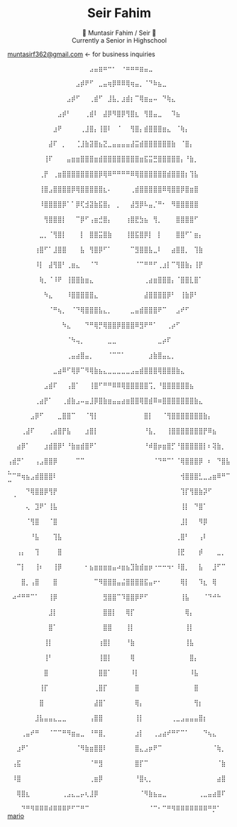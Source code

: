 <h1 style="text-align:center">
Seir Fahim
</h1>

<p style="text-align:center;">
👋 Muntasir Fahim / Seir 👋
  <br>
Currently a Senior in Highschool

muntasirf362@gmail.com <- for business inquiries

⠀⠀⠀⠀⠀⠀⠀⠀⠀⠀⠀⠀⠀⠀⠀⠀⠀⠀⣠⣤⣶⠶⠒⠂⠀⠐⠶⠶⠶⣶⣤⣀⠀⠀⠀⠀⠀⠀⠀⠀⠀⠀⠀⠀⠀⠀⠀⠀⠀⠀⠀
⠀⠀⠀⠀⠀⠀⠀⠀⠀⠀⠀⠀⠀⠀⠀⣠⡾⠟⠋⠀⣀⣤⢶⡿⠿⠿⢿⢶⣤⡀⠈⠙⠷⣦⣀⠀⠀⠀⠀⠀⠀⠀⠀⠀⠀⠀⠀⠀⠀⠀⠀
⠀⠀⠀⠀⠀⠀⠀⠀⠀⠀⠀⠀⠀⣠⡾⠋⠀⠀⢀⣾⠋⠀⣸⣧⡀⣰⣾⡆⠉⢿⣶⣤⠤⠀⠙⢷⣄⠀⠀⠀⠀⠀⠀⠀⠀⠀⠀⠀⠀⠀⠀
⠀⠀⠀⠀⠀⠀⠀⠀⠀⠀⠀⣠⡾⠃⠀⠀⠀⢀⣾⠇⠀⣼⡿⠻⣿⡿⢻⣿⣆⠀⢻⣿⣤⣀⠀⠀⠹⣦⠀⠀⠀⠀⠀⠀⠀⠀⠀⠀⠀⠀⠀
⠀⠀⠀⠀⠀⠀⠀⠀⠀⠀⣰⠟⠀⠀⠀⠀⢀⣸⣿⡄⢸⣿⠇⠀⠈⠀⠀⢻⣿⡄⣾⣿⣿⣿⣶⣄⠀⠈⢷⡄⠀⠀⠀⠀⠀⠀⠀⠀⠀⠀⠀
⠀⠀⠀⠀⠀⠀⠀⠀⠀⣼⠏⠀⡀⠀⠀⢈⣸⣷⣽⣿⣦⣝⣀⣤⣤⣤⣤⣼⣭⣾⣿⣿⣿⣿⣿⣿⣷⠀⠈⣿⡄⠀⠀⠀⠀⠀⠀⠀⠀⠀⠀
⠀⠀⠀⠀⠀⠀⠀⠀⢸⠏⠀⠀⠀⣤⣶⣶⣿⣿⣿⣶⣾⣿⣿⣿⣿⣿⣿⣿⣿⣶⣯⣭⣛⣿⣿⣿⣿⣿⡄⠘⣷⡀⠀⠀⠀⠀⠀⠀⠀⠀⠀
⠀⠀⠀⠀⠀⠀⠀⢀⡟⠀⢀⣶⣿⣿⣿⣿⣿⣿⣿⣿⡿⢿⠿⠛⠛⠛⠛⠿⢿⣿⣿⣿⣿⣿⣿⣾⣿⣿⣿⡆⢹⣧⠀⠀⠀⠀⠀⠀⠀⠀⠀
⠀⠀⠀⠀⠀⠀⠀⢸⣿⣠⣿⣿⣿⣿⡿⢿⣿⣿⣿⣿⣿⣆⠄⠀⠀⠀⠀⢀⣾⣿⣿⣿⣿⣿⠿⢿⣿⣿⡿⣿⣶⣿⠀⠀⠀⠀⠀⠀⠀⠀⠀
⠀⠀⠀⠀⠀⠀⠀⠸⣿⣿⣿⣿⡿⠁⠁⡿⢏⣺⣽⣷⣯⣿⡄⠀⡀⠀⠀⣼⣻⡿⠧⣤⡈⠛⠂⠀⠻⣿⣿⣿⣿⣿⠀⠀⠀⠀⠀⠀⠀⠀⠀
⠀⠀⠀⠀⠀⠀⠀⠀⢻⣿⣿⣿⡇⠀⠀⠉⡿⠋⢠⣶⣚⣿⡄⠀⠀⠀⢰⣿⣟⣳⣦⠀⢻⡀⠀⠀⠀⣿⣿⣿⣿⠋⠀⠀⠀⠀⠀⠀⠀⠀⠀
⠀⠀⠀⠀⠀⠀⠀⣀⡀⠈⢻⣿⡇⠀⠀⠀⡇⠀⣿⣿⣭⣿⣷⠀⠀⠀⢸⣿⣯⣿⡿⡇⠀⡇⠀⠀⠀⣿⣿⠋⠁⣶⡄⠀⠀⠀⠀⠀⠀⠀⠀
⠀⠀⠀⠀⠀⠀⢰⣿⠋⠁⣸⣿⣿⠀⠀⠀⣧⠀⢻⣿⡿⠋⠁⠀⠀⠀⠀⠉⣻⣿⣿⣧⣀⠇⠀⠀⣴⣿⣿⡀⠀⢹⣷⠀⠀⠀⠀⠀⠀⠀⠀
⠀⠀⠀⠀⠀⠀⠸⡇⠀⣼⢻⣿⠃⢀⣶⣄⠀⠀⠈⠙⠀⠀⠀⠀⠀⠀⠀⠀⠈⠉⠛⠛⠋⢀⣰⡇⠉⢻⣿⣷⡄⢸⡟⠀⠀⠀⠀⠀⠀⠀⠀
⠀⠀⠀⠀⠀⠀⠀⢷⡀⠈⠸⠟⠀⢸⣿⣿⣷⣶⣄⠀⠀⠀⠀⠀⠀⠀⠀⠀⠀⠀⢀⣴⣶⣿⣿⣿⡄⠈⣿⣿⣇⣿⠁⠀⠀⠀⠀⠀⠀⠀⠀
⠀⠀⠀⠀⠀⠀⠀⠀⠳⣄⠀⠀⠀⠸⣿⣿⣿⣿⣿⣄⠀⠀⠀⠀⠀⠀⠀⠀⠀⠀⣼⣿⣿⣿⣿⡿⠃⠀⢸⣷⡿⠃⠀⠀⠀⠀⠀⠀⠀⠀⠀
⠀⠀⠀⠀⠀⠀⠀⠀⠀⠈⠛⢦⡀⠀⠈⠙⢿⣿⣿⣿⣧⣄⡀⠀⠀⠀⠀⣀⣤⣾⣿⣿⣿⠟⠉⠀⠀⣠⠞⠋⠀⠀⠀⠀⠀⠀⠀⠀⠀⠀⠀
⠀⠀⠀⠀⠀⠀⠀⠀⠀⠀⠀⠀⠳⣄⠀⠀⠀⠙⠛⢿⡛⢿⣿⣿⡿⣿⣿⣿⠿⣻⠟⠛⠁⠀⠀⢀⡴⠋⠀⠀⠀⠀⠀⠀⠀⠀⠀⠀⠀⠀⠀
⠀⠀⠀⠀⠀⠀⠀⠀⠀⠀⠀⠀⠀⠈⠳⢤⡀⠀⠀⠀⠀⠀⣀⣀⠀⠀⠀⠀⠀⠀⠀⠀⠀⣀⡴⠏⠀⠀⠀⠀⠀⠀⠀⠀⠀⠀⠀⠀⠀⠀⠀
⠀⠀⠀⠀⠀⠀⠀⠀⠀⠀⠀⠀⠀⢀⣤⣴⣿⣤⡀⠀⠀⠀⠈⠉⠉⠁⠀⠀⠀⠀⠀⣰⣷⣿⣤⣄⡀⠀⠀⠀⠀⠀⠀⠀⠀⠀⠀⠀⠀⠀⠀
⠀⠀⠀⠀⠀⠀⠀⠀⠀⠀⣀⣴⠿⠋⢿⡿⠉⠻⢿⣷⣦⣄⣀⣀⣀⣀⣀⣠⣤⣾⣿⣿⣿⢿⣿⣿⣿⣷⣄⠀⠀⠀⠀⠀⠀⠀⠀⠀⠀⠀⠀
⠀⠀⠀⠀⠀⠀⠀⠀⣠⣾⠏⠀⠀⢠⣿⠁⠀⠀⢸⣿⠋⠛⠛⠿⠿⢿⣿⣿⣿⣿⣿⢩⡀⠘⣿⣿⣿⣿⣿⣿⣦⠀⠀⠀⠀⠀⠀⠀⠀⠀⠀
⠀⠀⠀⠀⠀⠀⢀⣴⡟⠁⠀⠀⢀⣾⣷⣠⠤⣤⣸⡿⣿⣷⣶⣤⣤⣴⣶⣿⣿⢿⣿⣾⠿⠶⣿⣿⣿⣿⣿⣿⣿⣷⣄⠀⠀⠀⠀⠀⠀⠀⠀
⠀⠀⠀⠀⠀⣠⡿⠋⠀⠀⠀⣀⣿⣿⠉⠀⠀⠈⢻⡇⠀⠀⠀⠀⠀⠀⠀⠀⠀⠀⣿⡇⠀⠀⠈⢻⣿⣿⣿⣿⣿⣿⣿⣷⡄⠀⠀⠀⠀⠀⠀
⠀⠀⠀⢀⣼⠏⠀⠀⠀⢀⣴⣿⡟⣧⠀⠀⠀⣰⣿⡇⠀⠀⠀⠀⠀⠀⠀⠀⠀⠀⠘⣧⡀⠀⠀⢸⣿⣿⣿⣿⣿⣿⣿⡟⠿⣦⠀⠀⠀⠀⠀
⠀⠀⣴⡿⠁⠀⠀⠀⣰⣾⣿⡿⠃⠘⣷⣶⣾⣿⠟⠁⠀⠀⠀⠀⠀⠀⠀⠀⠀⠀⠘⠾⣿⡶⣶⣿⡋⠘⣿⣿⣿⣿⣿⡇⠆⢽⣷⡀⠀⠀⠀
⢠⣾⡛⠁⠀⠀⢠⣠⣿⣿⡿⠀⠀⠀⠀⠉⠉⠀⠀⠀⠀⠀⠀⠀⠀⠀⠀⠀⠀⠀⠀⠀⠈⠙⠛⠉⠁⠈⢿⣿⣿⣿⡿⠀⠆⠀⠙⣿⣧⡀⠀
⠉⠉⠛⢶⣦⣠⣾⣿⣿⣿⠇⠀⠀⠀⠀⠀⠀⠀⠀⠀⠀⠀⠀⠀⠀⠀⠀⠀⠀⠀⠀⠀⠀⠀⠀⠀⠀⠀⢺⣿⣿⣿⣃⣀⣠⣶⠿⠛⠉⠉⠀
⠀⠀⠀⠀⠙⢿⣿⣿⡿⢻⡟⠀⠀⠀⠀⠀⠀⠀⠀⠀⠀⠀⠀⠀⠀⠀⠀⠀⠀⠀⠀⠀⠀⠀⠀⠀⠀⠀⢹⡏⢻⣿⣷⡽⠋⠀⠀⠀⠀⠀⠈
⠀⠀⠀⠀⢄⠀⣹⠟⠁⢸⣧⠀⠀⠀⠀⠀⠀⠀⠀⠀⠀⠀⠀⠀⠀⠀⠀⠀⠀⠀⠀⠀⠀⠀⠀⠀⠀⠀⢸⡇⠀⠙⣿⠁⠀⠀⠀⠀⠀⠀⠀
⠀⠀⠀⠀⠈⢻⣿⠀⠀⠈⣿⠀⠀⠀⠀⠀⠀⠀⠀⠀⠀⠀⠀⠀⠀⠀⠀⠀⠀⠀⠀⠀⠀⠀⠀⠀⠀⠀⣸⡇⠀⠀⠻⡿⠀⠀⠀⠀⠀⠀⠀
⠀⠀⠀⠀⠀⠘⣧⠀⠀⠀⢹⣧⠀⠀⠀⠀⠀⠀⠀⠀⠀⠀⠀⠀⠀⠀⠀⠀⠀⠀⠀⠀⠀⠀⠀⠀⠀⢀⣿⠃⠀⠀⢠⠇⠀⠀⠀⠀⠀⠀⠀
⠀⠀⢠⡄⠀⠀⢹⠀⠀⠀⠀⣿⠀⠀⠀⠀⠀⠀⠀⠀⠀⠀⠀⠀⠀⠀⠀⠀⠀⠀⠀⠀⠀⠀⠀⠀⠀⢸⣟⠀⠀⠀⡾⠀⠀⠀⣀⡀⠀⠀⠀
⠀⠀⠉⡇⠀⠀⢸⠆⠀⠀⢸⡿⠀⠀⠀⠀⠀⠂⣦⣶⣶⣶⣶⣤⠴⣶⣦⣹⣷⣾⣶⡶⠐⠒⠒⠲⠂⠸⣿⡀⠀⠀⣧⠀⠀⣸⠋⠉⠀⠀⠀
⠀⠀⠀⣿⡀⢠⣿⠀⠀⠀⣿⠀⠀⠀⠀⠀⠀⠀⠀⠉⠻⣿⣿⣿⣤⣬⣿⣿⣿⣿⣯⣤⠖⠂⠀⠀⠀⠀⢿⡇⠀⠀⠹⣆⠀⢿⠀⠀⠀⠀⠀
⠀⠴⠚⠛⠛⠉⠁⠀⠀⢸⡿⠀⠀⠀⠀⠀⠀⠀⠀⠀⠀⣻⣿⣿⠉⠹⣿⣿⡿⠟⠋⠀⠀⠀⠀⠀⠀⠀⢸⣧⠀⠀⠀⠈⠙⠚⠓⠀⠀⠀⠀
⠀⠀⠀⠀⠀⠀⠀⠀⠀⣸⡇⠀⠀⠀⠀⠀⠀⠀⠀⠀⠀⣿⣿⡇⠀⠀⢿⡏⠀⠀⠀⠀⠀⠀⠀⠀⠀⠀⠀⢿⡄⠀⠀⠀⠀⠀⠀⠀⠀⠀⠀
⠀⠀⠀⠀⠀⠀⠀⠀⠀⣿⠁⠀⠀⠀⠀⠀⠀⠀⠀⠀⠀⣿⣿⠀⠀⠀⢸⡇⠀⠀⠀⠀⠀⠀⠀⠀⠀⠀⠀⢸⡇⠀⠀⠀⠀⠀⠀⠀⠀⠀⠀
⠀⠀⠀⠀⠀⠀⠀⠀⢸⡇⠀⠀⠀⠀⠀⠀⠀⠀⠀⠀⢰⣿⡇⠀⠀⠀⠘⣷⠀⠀⠀⠀⠀⠀⠀⠀⠀⠀⠀⢸⣧⠀⠀⠀⠀⠀⠀⠀⠀⠀⠀
⠀⠀⠀⠀⠀⠀⠀⠀⢸⠃⠀⠀⠀⠀⠀⠀⠀⠀⠀⠀⢸⣿⡇⠀⠀⠀⠀⢿⠀⠀⠀⠀⠀⠀⠀⠀⠀⠀⠀⠀⣿⡄⠀⠀⠀⠀⠀⠀⠀⠀⠀
⠀⠀⠀⠀⠀⠀⠀⠀⣿⠀⠀⠀⠀⠀⠀⠀⠀⠀⠀⠀⣿⣿⠁⠀⠀⠀⠀⠸⡇⠀⠀⠀⠀⠀⠀⠀⠀⠀⠀⠀⠸⣧⠀⠀⠀⠀⠀⠀⠀⠀⠀
⠀⠀⠀⠀⠀⠀⠀⢸⡏⠀⠀⠀⠀⠀⠀⠀⠀⠀⠀⢀⣿⡏⠀⠀⠀⠀⠀⠀⣿⠀⠀⠀⠀⠀⠀⠀⠀⠀⠀⠀⠀⣿⠀⠀⠀⠀⠀⠀⠀⠀⠀
⠀⠀⠀⠀⠀⠀⠀⣿⠀⠀⠀⠀⠀⠀⠀⠀⠀⠀⠀⣼⣿⠁⠀⠀⠀⠀⠀⠀⢿⡄⠀⠀⠀⠀⠀⠀⠀⠀⠀⠀⠀⢻⡆⠀⠀⠀⠀⠀⠀⠀⠀
⠀⠀⠀⠀⠀⠀⣸⣧⣤⣤⣄⣀⣀⠀⠀⠀⠀⠀⢠⣿⣿⠀⠀⠀⠀⠀⠀⠀⢸⡇⠀⠀⠀⠀⠀⠀⢀⣀⣠⣤⣤⣤⣿⡆⠀⠀⠀⠀⠀⠀⠀
⠀⠀⠀⢀⣤⠞⠛⠀⠀⠈⠉⠉⠛⠻⣶⣤⣀⠀⠘⠛⣿⡀⠀⠀⠀⠀⠀⠀⣰⡇⠀⠀⢀⣠⣴⠞⠛⠋⠉⠁⠀⠀⠀⠙⢦⣄⠀⠀⠀⠀⠀
⠀⠀⣰⠟⠁⠀⠀⠀⠀⠀⠀⠀⠀⠀⠀⠈⠻⣷⣶⣿⣿⠇⠀⠀⠀⠀⠀⠀⣿⣄⣠⡶⠟⠉⠀⠀⠀⠀⠀⠀⠀⠀⠀⠀⠀⠈⢷⡀⠀⠀⠀
⠀⢠⣯⠀⠀⠀⠀⠀⠀⠀⠀⠀⠀⠀⠀⠀⠀⠀⠈⠛⣻⠀⠀⠀⠀⠀⠀⠀⣿⡏⠉⠀⠀⠀⠀⠀⠀⠀⠀⠀⠀⠀⠀⠀⠀⠀⠈⣷⠀⠀⠀
⠀⠸⣿⠀⠀⠀⠀⠀⠀⠀⠀⠀⠀⠀⠀⠀⠀⠀⢀⣶⡿⠀⠀⠀⠀⠀⠀⠀⠘⣿⢆⡀⠀⠀⠀⠀⠀⠀⠀⠀⠀⠀⠀⠀⠀⠀⣴⣿⠀⠀⠀
⠀⠀⢿⣿⣆⠀⠀⠀⠀⠀⠀⠀⢀⣠⣄⣀⡤⢆⣸⡿⠀⠀⠀⠀⠀⠀⠀⠀⠀⠈⠻⣷⣦⣤⣀⠀⠀⠀⠀⠀⠀⠀⢀⣀⣤⣴⣿⠏⠀⠀⠀
⠀⠀⠀⠙⠛⠻⠿⠿⠿⠾⠿⠿⠿⠟⠋⠉⠛⠉⠀⠀⠀⠀⠀⠀⠀⠀⠀⠀⠀⠀⠀⠈⠉⠂⠉⠛⠻⠿⠿⠿⠿⠿⠿⠿⠛⡛⠁
</p1>
<a href="https://emojicombos.com/super-mario-bros.-ascii-art">mario</a>

